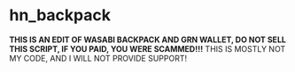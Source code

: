# hn_backpack
**THIS IS AN EDIT OF WASABI BACKPACK AND GRN WALLET, DO NOT SELL THIS SCRIPT, IF YOU PAID, YOU WERE SCAMMED!!!** THIS IS MOSTLY NOT MY CODE, AND I WILL NOT PROVIDE SUPPORT!
